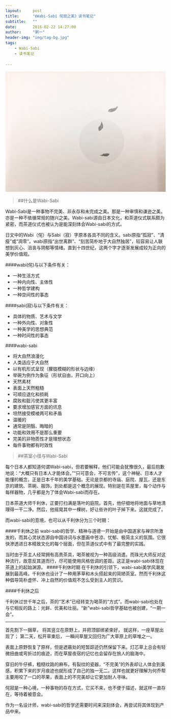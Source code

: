 ```yaml
---
layout:     post
title:      "《Wabi-Sabi 侘寂之美》读书笔记"
subtitle:   ""
date:       2016-02-22 14:27:00
author:     "粥一"
header-img: "img/tag-bg.jpg"
tags:
    - Wabi-Sabi
    - 读书笔记
    
---
```

![侘寂之美](/img/in-post/2016-02-22.png)

>##什么是Wabi-Sabi

Wabi-Sabi是一种事物不完美、非永存和未完成之美。那是一种审慎和谦逊之美。亦是一种不依循常规的随兴之美。Wabi-sabi源自日本文化，和茶道仪式联系颇为紧密，而茶道仪式也被认为是能深刻体会Wabi-sabi的方式。

日文中的Wabi（侘）与Sabi（寂）字原本各具不同的含义。sabi原指“孤寂”、“清瘦”或“凋零”。wabi原指“出世离群”、“刻苦简朴地于大自然独居”，较容易让人联想到灰心、沮丧与阴郁等情绪。直到十四世纪，这两个字才逐渐发展成较为正向的美学价值观。

####wabi(侘)与以下条件有关：
* 一种生活方式
* 一种内向性、主体性
* 一种哲学建构
* 一种空间性的事态

####sabi(寂)与以下条件有关：
* 具体的物质、艺术与文学
* 一种外向性、对象性
* 一种美学的思想典范
* 一种时间性的事态

####wabi-sabi
* 将大自然浪漫化
* 人类适应于大自然
* 以有机形式呈现（朦胧模糊的形状与边缘）
* 举碗为例作为象征（形状自由，开口向上）
* 天然素材
* 表面上天然粗糙
* 可顺应退化和损耗
* 腐败和脏污使其更丰富
* 要求增加感官方面的讯息
* 坦然接受模棱两可和矛盾
* 温暖的
* 通常是阴翳、晦暗的
* 功能和效用不是那么重要
* 完美的非物质性才是理想状态
* 每件事物都有时效性

>##茶室小径与Wabi-Sabi

每个日本人都知道何谓Wabi-sabi，但若要解释，他们可能会犹豫很久，最后抱歉地说：“大概只有日本人才能体会。”“只可意会，不可言传”，这个神秘、日本人才能懂的概念，正是日本千年的美学基础。无论是京都的寺庙、庭院、屋瓦，还是东京的建筑、茶碗、服饰，到处都是这个概念的展现。特别是在茶屋里，每个动作与每样器物，几乎都是为了体会Wabi-sabi而存在。

日本茶道大师千利休，正要打扫满是落叶的庭院。首先，他仔细地将地面与草地清理得一干二净。然后，他摇晃其中一棵树，好让些许的叶子掉下来。这就完成了。

而wabi-sabi的意境，也可以从千利休分为三个时期：

####千利休之前
wabi-sabi的哲学、精神与道德一开始是由中国道家与禅宗所激发的，而其心灵状态源自中国诗词与水墨画中苍凉、忧郁、极简主义的氛围。它很快渗透进日本精致文化的每个层面，但在茶道仪式中有了最完整的实践。

当时由于茶主人经常拥有高贵茶具，喝茶被视为一种高级消遣。而珠光大师反对这种流行，故意反其道而行，尽可能使用风格低调的差距。这正是wabi-sabi体现在茶道上的起始渊源。
####千利休时期
在千利休的引领下，wabi-sabi美学风潮发展到最高峰。千利休也设计了一种用茅草和木头搭起来的简陋茶室。然而千利休这种倡导简朴虚怀、冲上自然的价值观不怎么受到主人的赏识。

####千利休之后

千利休过世千年之后，茶的“艺术”已经转变为喝茶的“方式”。而wabi-sabi也处在与它相反的路上：光鲜、优美和壮丽。“新”wabi-sabi哲学基础也被创建，“一期一会”。
___
首先割下一捆草，
将其竖立在原野上，并把顶部绑紧束好，
就这样，一座草屋出现了；
第二天，松开草束后，
一瞬间草屋又回归为广大草原上的草堆之一。

表面上原野恢复了原样，但是遮蔽处的短暂踪迹仍然保留下来。灯芯草上总会有轻微扭曲或弯折过的痕迹，而在草屋夜宿的记忆也会留存在旅人的脑海中。

穿旧的牛仔裤，粗糙纹路的麻布，有裂纹的瓷器，“不完美”的外表却让人体会到美感，积累下来的岁月痕迹也就形成了自己的独一无二。这样也就更好理解为何乔帮主要用咬了一口的苹果，表面上的不完美却让它更加耐人寻味。

侘寂是一种心境，一种事物的存在方式，它买不来，也不便于描述，就这样一直存在，等待着被意会。

作为一名设计师，wabi-sabi的哲学还需要时间来深刻体会，再尝试将其体现到产品中来。